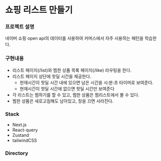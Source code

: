 

# 쇼핑 리스트 만들기 

### 프로젝트 설명
네이버 쇼핑 open api의 데이터를 사용하여 커머스에서 자주 사용하는 패턴을 학습한다. 

### 구현내용
- 리스트 페이지(/list)와 찜한 상품 목록 페이지(/like) 라우팅을 한다.
- 리스트 페이지 상단에 핫딜 시간을 제공한다.
  - 현재시간이 핫딜 시간 내에 있으면 남은 시간을 시:분:초 타이머로 보여준다.
  - 현재시간이 핫딜 시간에 없으면 핫딜 시간만 보여준다
- 각 리스트는 찜하기를 할 수 있고, 찜한 상품은 찜리스트에서 볼 수 있다.
- 찜한 상품은 새로고침해도 남아있고, 창을 끄면 사라진다. 

### Stack
- Next.js
- React-query
- Zustand
- tailwindCSS

### Directory


